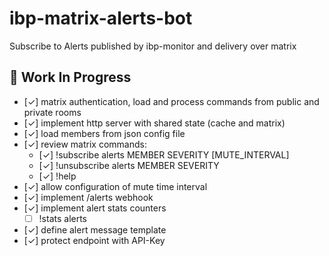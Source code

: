 # ibp-matrix-alerts-bot
Subscribe to Alerts published by ibp-monitor and delivery over matrix

## 🚧 Work In Progress

- [&check;] matrix authentication, load and process commands from public and private rooms
- [&check;] implement http server with shared state (cache and matrix)
- [&check;] load members from json config file
- [&check;] review matrix commands:
    - [&check;] !subscribe alerts MEMBER SEVERITY [MUTE_INTERVAL]
    - [&check;] !unsubscribe alerts MEMBER SEVERITY
    - [&check;] !help
- [&check;] allow configuration of mute time interval
- [&check;] implement /alerts webhook
- [&check;] implement alert stats counters
    - [ ] !stats alerts
- [&check;] define alert message template
- [&check;] protect endpoint with API-Key